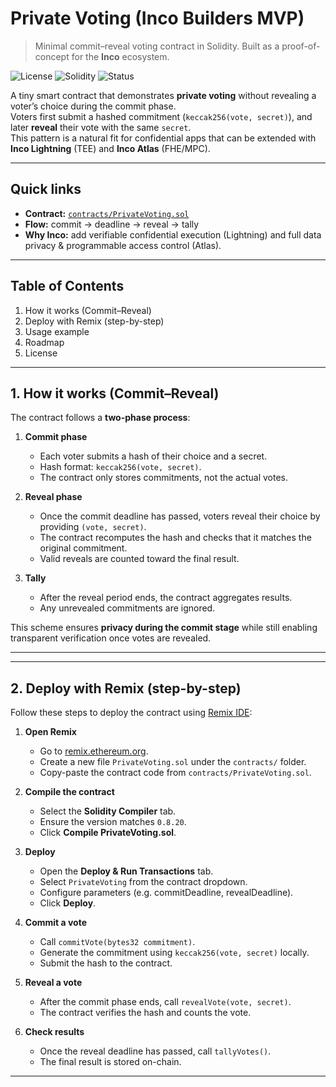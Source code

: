 # Private Voting (Inco Builders MVP)

> Minimal commit–reveal voting contract in Solidity. Built as a proof-of-concept for the **Inco** ecosystem.

![License](https://img.shields.io/badge/license-MIT-informational)
![Solidity](https://img.shields.io/badge/solidity-%5E0.8.20-blue)
![Status](https://img.shields.io/badge/status-MVP-success)

A tiny smart contract that demonstrates **private voting** without revealing a voter’s choice during the commit phase.  
Voters first submit a hashed commitment (`keccak256(vote, secret)`), and later **reveal** their vote with the same `secret`.  
This pattern is a natural fit for confidential apps that can be extended with **Inco Lightning** (TEE) and **Inco Atlas** (FHE/MPC).

---

## Quick links
- **Contract:** [`contracts/PrivateVoting.sol`](contracts/PrivateVoting.sol)  
- **Flow:** commit → deadline → reveal → tally  
- **Why Inco:** add verifiable confidential execution (Lightning) and full data privacy & programmable access control (Atlas).

---

## Table of Contents
1. How it works (Commit–Reveal)  
2. Deploy with Remix (step-by-step)  
3. Usage example  
4. Roadmap  
5. License
---

## 1. How it works (Commit–Reveal)

The contract follows a **two-phase process**:

1. **Commit phase**  
   - Each voter submits a hash of their choice and a secret.  
   - Hash format: `keccak256(vote, secret)`.  
   - The contract only stores commitments, not the actual votes.

2. **Reveal phase**  
   - Once the commit deadline has passed, voters reveal their choice by providing `(vote, secret)`.  
   - The contract recomputes the hash and checks that it matches the original commitment.  
   - Valid reveals are counted toward the final result.

3. **Tally**  
   - After the reveal period ends, the contract aggregates results.  
   - Any unrevealed commitments are ignored.

This scheme ensures **privacy during the commit stage** while still enabling transparent verification once votes are revealed.

---
---

## 2. Deploy with Remix (step-by-step)

Follow these steps to deploy the contract using [Remix IDE](https://remix.ethereum.org):

1. **Open Remix**  
   - Go to [remix.ethereum.org](https://remix.ethereum.org).  
   - Create a new file `PrivateVoting.sol` under the `contracts/` folder.  
   - Copy-paste the contract code from `contracts/PrivateVoting.sol`.

2. **Compile the contract**  
   - Select the **Solidity Compiler** tab.  
   - Ensure the version matches `0.8.20`.  
   - Click **Compile PrivateVoting.sol**.

3. **Deploy**  
   - Open the **Deploy & Run Transactions** tab.  
   - Select `PrivateVoting` from the contract dropdown.  
   - Configure parameters (e.g. commitDeadline, revealDeadline).  
   - Click **Deploy**.

4. **Commit a vote**  
   - Call `commitVote(bytes32 commitment)`.  
   - Generate the commitment using `keccak256(vote, secret)` locally.  
   - Submit the hash to the contract.

5. **Reveal a vote**  
   - After the commit phase ends, call `revealVote(vote, secret)`.  
   - The contract verifies the hash and counts the vote.

6. **Check results**  
   - Once the reveal deadline has passed, call `tallyVotes()`.  
   - The final result is stored on-chain.

---

